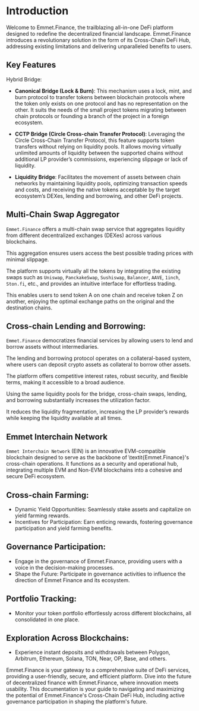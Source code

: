 # Introduction

Welcome to Emmet.Finance, the trailblazing all-in-one DeFi platform designed to redefine the decentralized financial landscape. Emmet.Finance introduces a revolutionary solution in the form of its Cross-Chain DeFi Hub, addressing existing limitations and delivering unparalleled benefits to users.

## Key Features

Hybrid Bridge:
- **Canonical Bridge (Lock & Burn)**: This mechanism uses a lock, mint, and burn protocol to transfer tokens between blockchain protocols where the token only exists on one protocol and has no representation on the other. It suits the needs of the small project tokens migrating between chain protocols or founding a branch of the project in a foreign ecosystem.

- **CCTP Bridge (Circle Cross-chain Transfer Protocol)**: Leveraging the Circle Cross-Chain Transfer Protocol, this feature supports token transfers without relying on liquidity pools. It allows moving virtually unlimited amounts of liquidity between the supported chains without additional LP provider’s commissions, experiencing slippage or lack of liquidity.

- **Liquidity Bridge**: Facilitates the movement of assets between chain networks by maintaining liquidity pools, optimizing transaction speeds and costs, and receiving the native tokens acceptable by the target ecosystem’s DEXes, lending and borrowing, and other DeFi projects.

## Multi-Chain Swap Aggregator

`Emmet.Finance` offers a multi-chain swap service that aggregates liquidity from different decentralized exchanges (DEXes) across various blockchains. 

This aggregation ensures users access the best possible trading prices with minimal slippage. 

The platform supports virtually all the tokens by integrating the existing swaps such as `Uniswap`, `PanckakeSwap`, `Sushiswap`, `Balancer`, `AAVE`, `1inch`, `Ston.fi`, etc., and provides an intuitive interface for effortless trading. 

This enables users to send token A on one chain and receive token Z on another, enjoying the optimal exchange paths on the original and the destination chains. 

## Cross-chain Lending and Borrowing:

`Emmet.Finance` democratizes financial services by allowing users to lend and borrow assets without intermediaries.

The lending and borrowing protocol operates on a collateral-based system, where users can deposit crypto assets as collateral to borrow other assets.

The platform offers competitive interest rates, robust security, and flexible terms, making it accessible to a broad audience.

Using the same liquidity pools for the bridge, cross-chain swaps, lending, and borrowing substantially increases the utilization factor.

It reduces the liquidity fragmentation, increasing the LP provider’s rewards while keeping the liquidity available at all times.

## Emmet Interchain Network

`Emmet Interchain Network` (EIN) is an innovative EVM-compatible blockchain designed to serve as the backbone of \textit{Emmet.Finance}'s cross-chain operations. It functions as a security and operational hub, integrating multiple EVM and Non-EVM blockchains into a cohesive and secure DeFi ecosystem.


## Cross-chain Farming:
- Dynamic Yield Opportunities: Seamlessly stake assets and capitalize on yield farming rewards.
- Incentives for Participation: Earn enticing rewards, fostering governance participation and yield farming benefits.

## Governance Participation:
- Engage in the governance of Emmet.Finance, providing users with a voice in the decision-making processes.
- Shape the Future: Participate in governance activities to influence the direction of Emmet Finance and its ecosystem.

## Portfolio Tracking:
- Monitor your token portfolio effortlessly across different blockchains, all consolidated in one place.

## Exploration Across Blockchains:
- Experience instant deposits and withdrawals between Polygon, Arbitrum, Ethereum, Solana, TON, Near, OP, Base, and others.

Emmet.Finance is your gateway to a comprehensive suite of DeFi services, providing a user-friendly, secure, and efficient platform. Dive into the future of decentralized finance with Emmet.Finance, where innovation meets usability. This documentation is your guide to navigating and maximizing the potential of Emmet.Finance's Cross-Chain DeFi Hub, including active governance participation in shaping the platform's future.